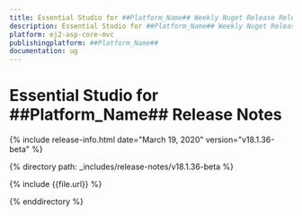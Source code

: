 ```yaml
---
title: Essential Studio for ##Platform_Name## Weekly Nuget Release Release Notes  
description: Essential Studio for ##Platform_Name## Weekly Nuget Release Release Notes  
platform: ej2-asp-core-mvc
publishingplatform: ##Platform_Name##
documentation: ug
---
```


# Essential Studio for  ##Platform_Name##  Release Notes  

{% include release-info.html date="March 19, 2020"   version="v18.1.36-beta"  %} 

{% directory path: _includes/release-notes/v18.1.36-beta %}

{% include {{file.url}} %}

{% enddirectory %}
